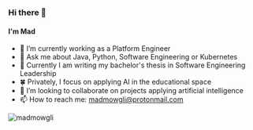 ### Hi there 👋  
#### I'm Mad

<!--
Here are some ideas to get you started:

- 🔭 I’m currently working on ...
- 🌱 I’m currently learning ...
- 👯 I’m looking to collaborate on ...
- 🤔 I’m looking for help with ...
- 💬 Ask me about ...
- 📫 How to reach me: ...
- 😄 Pronouns: ...
- ⚡ Fun fact: ...
-->

- 🔭 I’m currently working as a Platform Engineer
- 💬 Ask me about Java, Python, Software Engineering or Kubernetes
- 🌱 Currently I am writing my bachelor's thesis in Software Engineering Leadership
- 🍀 Privately, I focus on applying AI in the educational space
- 👯 I’m looking to collaborate on projects applying artificial intelligence
- 📫 How to reach me: madmowgli@protonmail.com

<p align="left"> <img src="https://komarev.com/ghpvc/?username=madmowgli&label=Profile%20views&color=0e75b6&style=flat" alt="madmowgli" /> </p>



